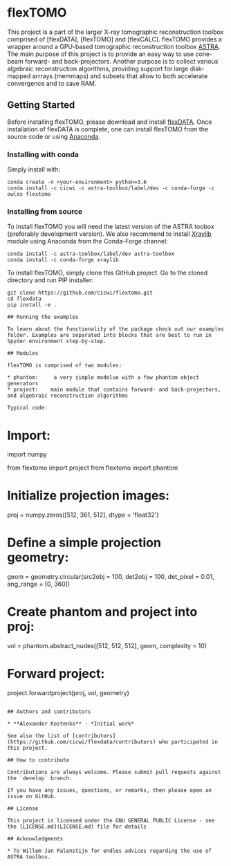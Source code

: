 # flexTOMO

This project is a part of the larger X-ray tomographic reconstruction toolbox comprised of [flexDATA], [flexTOMO] and [flexCALC].
flexTOMO provides a wrapper around a GPU-based tomographic reconstruction toolbox [ASTRA](https://www.astra-toolbox.com/).
The main purpose of this project is to provide an easy way to use cone-beam forward- and back-projectors. Another purpose is to collect various algebraic reconstruction algorithms, providing support for large disk-mapped arrrays (memmaps) and subsets that allow to both accelerate convergence and to save RAM.

## Getting Started

Before installing flexTOMO, please download and install [flexDATA](https://github.com/cicwi/flexdata). Once installation of flexDATA is complete, one can install flexTOMO from the source code or using [Anaconda](https://www.anaconda.com/download/).

### Installing with conda

Simply install with:
```
conda create -n <your-environment> python=3.6
conda install -c cicwi -c astra-toolbox/label/dev -c conda-forge -c owlas flextomo
```

### Installing from source

To install flexTOMO you will need the latest version of the ASTRA toobox (preferably development version).
We also recommend to install [Xraylib](https://anaconda.org/conda-forge/xraylib) module using Anaconda from the Conda-Forge channel: 

```
conda install -c astra-toolbox/label/dev astra-toolbox
conda install -c conda-forge xraylib 
```

To install flexTOMO, simply clone this GitHub project. Go to the cloned directory and run PIP installer:
```
git clone https://github.com/cicwi/flextomo.git
cd flexdata
pip install -e .

## Running the examples

To learn about the functionality of the package check out our examples folder. Examples are separated into blocks that are best to run in Spyder environment step-by-step.

## Modules

flexTOMO is comprised of two modules:

* phantom:     a very simple modelue with a few phantom object generators
* project:    main module that contains forward- and back-projectors, and algebraic reconstruction algorithms

Typical code:
```
# Import:
import numpy

from flextomo import project
from flextomo import phantom

# Initialize projection images:    
proj = numpy.zeros([512, 361, 512], dtype = 'float32')

# Define a simple projection geometry:
geom = geometry.circular(src2obj = 100, det2obj = 100, det_pixel = 0.01, ang_range = [0, 360])

# Create phantom and project into proj:
vol = phantom.abstract_nudes([512, 512, 512], geom, complexity = 10)

# Forward project:
project.forwardproject(proj, vol, geometry)
```

## Authors and contributors

* **Alexander Kostenko** - *Initial work*

See also the list of [contributors](https://github.com/cicwi/flexdata/contributors) who participated in this project.

## How to contribute

Contributions are always welcome. Please submit pull requests against the `develop` branch.

If you have any issues, questions, or remarks, then please open an issue on GitHub.

## License

This project is licensed under the GNU GENERAL PUBLIC License - see the [LICENSE.md](LICENSE.md) file for details

## Acknowledgments

* To Willem Jan Palenstijn for endles advices regarding the use of ASTRA toolbox.
